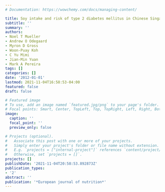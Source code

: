 ```yaml
---
# Documentation: https://wowchemy.com/docs/managing-content/

title: Soy intake and risk of type 2 diabetes mellitus in Chinese Singaporeans
subtitle: ''
summary: ''
authors:
- Noel T Mueller
- Andrew O Odegaard
- Myron D Gross
- Woon-Puay Koh
- C Yu Mimi
- Jian-Min Yuan
- Mark A Pereira
tags: []
categories: []
date: '2012-01-01'
lastmod: 2021-11-04T16:58:53-04:00
featured: false
draft: false

# Featured image
# To use, add an image named `featured.jpg/png` to your page's folder.
# Focal points: Smart, Center, TopLeft, Top, TopRight, Left, Right, BottomLeft, Bottom, BottomRight.
image:
  caption: ''
  focal_point: ''
  preview_only: false

# Projects (optional).
#   Associate this post with one or more of your projects.
#   Simply enter your project's folder or file name without extension.
#   E.g. `projects = ["internal-project"]` references `content/project/deep-learning/index.md`.
#   Otherwise, set `projects = []`.
projects: []
publishDate: '2021-11-04T20:58:53.892873Z'
publication_types:
- '2'
abstract: ''
publication: '*European journal of nutrition*'
---
```

